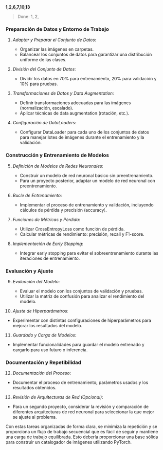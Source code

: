 **1,2,6,7,10,13**
> Done: 1, 2,

### Preparación de Datos y Entorno de Trabajo
1. *Adaptar y Preparar el Conjunto de Datos*:
   - Organizar las imágenes en carpetas.
   - Balancear los conjuntos de datos para garantizar una distribución uniforme de las clases.

2. *División del Conjunto de Datos*:
   - Dividir los datos en 70% para entrenamiento, 20% para validación y 10% para pruebas.

3. *Transformaciones de Datos y Data Augmentation*:
   - Definir transformaciones adecuadas para las imágenes (normalización, escalado).
   - Aplicar técnicas de data augmentation (rotación, etc.).

4. *Configuración de DataLoaders*:
   - Configurar DataLoader para cada uno de los conjuntos de datos para manejar lotes de imágenes durante el entrenamiento y la validación.

### Construcción y Entrenamiento de Modelos
5. *Definición de Modelos de Redes Neuronales*:
   - Construir un modelo de red neuronal básico sin preentrenamiento.
   - Para un proyecto posterior, adaptar un modelo de red neuronal con preentrenamiento.

6. *Bucle de Entrenamiento*:
   - Implementar el proceso de entrenamiento y validación, incluyendo cálculos de pérdida y precisión (accuracy).

7. *Funciones de Métricas y Pérdida*:
   - Utilizar CrossEntropyLoss como función de pérdida.
   - Calcular métricas de rendimiento: precisión, recall y F1-score.

8. *Implementación de Early Stopping*:
   - Integrar early stopping para evitar el sobreentrenamiento durante las iteraciones de entrenamiento.

### Evaluación y Ajuste
9. *Evaluación del Modelo*:
   - Evaluar el modelo con los conjuntos de validación y pruebas.
   - Utilizar la matriz de confusión para analizar el rendimiento del modelo.

10. *Ajuste de Hiperparámetros*:
   - Experimentar con distintas configuraciones de hiperparámetros para mejorar los resultados del modelo.

11. *Guardado y Carga de Modelos*:
   - Implementar funcionalidades para guardar el modelo entrenado y cargarlo para uso futuro o inferencia.

### Documentación y Repetibilidad
12. *Documentación del Proceso*:
   - Documentar el proceso de entrenamiento, parámetros usados y los resultados obtenidos.

13. *Revisión de Arquitecturas de Red (Opcional)*:
   - Para un segundo proyecto, considerar la revisión y comparación de diferentes arquitecturas de red neuronal para seleccionar la que mejor se ajuste al problema.

Con estas tareas organizadas de forma clara, se minimiza la repetición y se proporciona un flujo de trabajo secuencial que es fácil de seguir y mantiene una carga de trabajo equilibrada. Esto debería proporcionar una base sólida para construir un catalogador de imágenes utilizando PyTorch.